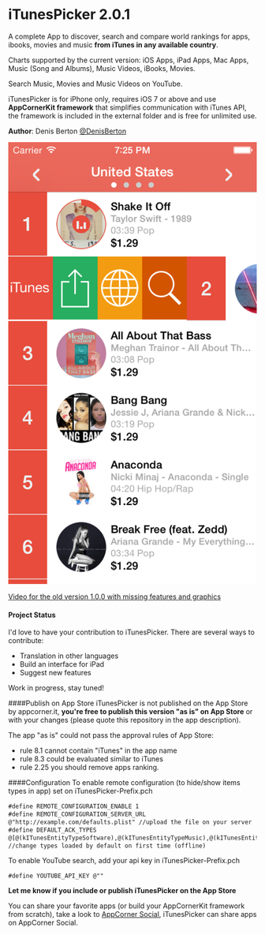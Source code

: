 iTunesPicker 2.0.1
============

A complete App to discover, search and compare world rankings for apps, ibooks, movies and music **from iTunes in any available country**.

Charts supported by the current version:
iOS Apps, iPad Apps, Mac Apps, Music (Song and Albums), Music Videos, iBooks, Movies.

Search Music, Movies and Music Videos on YouTube.

iTunesPicker is for iPhone only, requires iOS 7 or above and use **AppCornerKit framework** that simplifies communication with iTunes API, the framework is included in the external folder and is free for unlimited use.

**Author**: Denis Berton [@DenisBerton](https://twitter.com/DenisBerton)

![Alt text](preview/4.0/1.png "Preview songs") 

[Video for the old version 1.0.0 with missing features and graphics](https://www.youtube.com/watch?v=rpfFmVLQiGI)

#### Project Status
I'd love to have your contribution to iTunesPicker. There are several ways to contribute:

- Translation in other languages
- Build an interface for iPad 
- Suggest new features

Work in progress, stay tuned!

####Publish on App Store
iTunesPicker is not published on the App Store by appcorner.it, **you're free to publish this version "as is" on App Store** or with your changes (please quote this repository in the app description).

The app "as is" could not pass the approval rules of App Store:
- rule 8.1 cannot contain "iTunes" in the app name
- rule 8.3 could be evaluated similar to iTunes
- rule 2.25 you should remove apps ranking.


####Configuration
To enable remote configuration (to hide/show items types in app) set on iTunesPicker-Prefix.pch
```objc
#define REMOTE_CONFIGURATION_ENABLE 1
#define REMOTE_CONFIGURATION_SERVER_URL @"http://example.com/defaults.plist" //upload the file on your server
#define DEFAULT_ACK_TYPES @[@(kITunesEntityTypeSoftware),@(kITunesEntityTypeMusic),@(kITunesEntityTypeEBook),@(kITunesEntityTypeMovie)]; //change types loaded by default on first time (offline) 
```

To enable YouTube search, add your api key in iTunesPicker-Prefix.pch
```objc
#define YOUTUBE_API_KEY @""
```

**Let me know if you include or publish iTunesPicker on the App Store**

You can share your favorite apps (or build your AppCornerKit framework from scratch), take a look to [AppCorner Social](https://github.com/appcornerit/AppCorner-Social), iTunesPicker can share apps on AppCorner Social.
